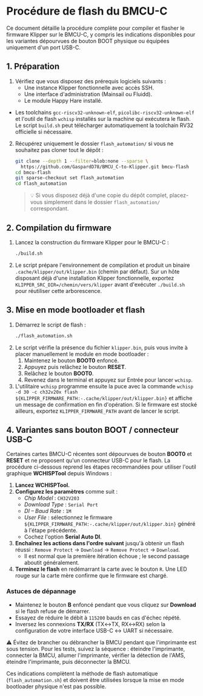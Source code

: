 # Procédure de flash du BMCU-C

Ce document détaille la procédure complète pour compiler et flasher le firmware Klipper sur le BMCU-C, y compris les indications disponibles pour les variantes dépourvues de bouton BOOT physique ou équipées uniquement d'un port USB-C.

## 1. Préparation

1. Vérifiez que vous disposez des prérequis logiciels suivants :
   - Une instance Klipper fonctionnelle avec accès SSH.
   - Une interface d'administration (Mainsail ou Fluidd).
   - Le module Happy Hare installé.
  - Les toolchains `gcc-riscv32-unknown-elf`, `picolibc-riscv32-unknown-elf` et l'outil de flash `wchisp` installés sur la machine qui exécutera le flash. Le script `build.sh` peut télécharger automatiquement la toolchain RV32 officielle si nécessaire.
2. Récupérez uniquement le dossier `flash_automation/` si vous ne souhaitez pas cloner tout le dépôt :

   ```bash
   git clone --depth 1 --filter=blob:none --sparse \
     https://github.com/GaspardD78/BMCU_C-to-Klipper.git bmcu-flash
   cd bmcu-flash
   git sparse-checkout set flash_automation
   cd flash_automation
   ```

   > 💡 Si vous disposez déjà d'une copie du dépôt complet, placez-vous simplement dans le dossier `flash_automation/` correspondant.

## 2. Compilation du firmware

1. Lancez la construction du firmware Klipper pour le BMCU-C :
   ```bash
   ./build.sh
   ```
2. Le script prépare l'environnement de compilation et produit un binaire `.cache/klipper/out/klipper.bin` (chemin par défaut). Sur un hôte disposant déjà d'une installation Klipper fonctionnelle, exportez `KLIPPER_SRC_DIR=/chemin/vers/klipper` avant d'exécuter `./build.sh` pour réutiliser cette arborescence.

## 3. Mise en mode bootloader et flash

1. Démarrez le script de flash :
   ```bash
   ./flash_automation.sh
   ```
2. Le script vérifie la présence du fichier `klipper.bin`, puis vous invite à placer manuellement le module en mode bootloader :
   1. Maintenez le bouton **BOOT0** enfoncé.
   2. Appuyez puis relâchez le bouton **RESET**.
   3. Relâchez le bouton **BOOT0**.
   4. Revenez dans le terminal et appuyez sur Entrée pour lancer `wchisp`.
3. L'utilitaire `wchisp` programme ensuite la puce avec la commande `wchisp -d 30 -c ch32v20x flash ${KLIPPER_FIRMWARE_PATH:-.cache/klipper/out/klipper.bin}` et affiche un message de confirmation en fin d'opération. Si le firmware est stocké ailleurs, exportez `KLIPPER_FIRMWARE_PATH` avant de lancer le script.

## 4. Variantes sans bouton BOOT / connecteur USB-C

Certaines cartes BMCU-C récentes sont dépourvues de bouton **BOOT0** et **RESET** et ne proposent qu'un connecteur USB-C pour le flash. La procédure ci-dessous reprend les étapes recommandées pour utiliser l'outil graphique **WCHISPTool** depuis Windows :

1. **Lancez WCHISPTool.**
2. **Configurez les paramètres** comme suit :
   - *Chip Model* : `CH32V203`
   - *Download Type* : `Serial Port`
   - *DI – Baud Rate* : `1M`
   - *User File* : sélectionnez le firmware `${KLIPPER_FIRMWARE_PATH:-.cache/klipper/out/klipper.bin}` généré à l'étape précédente.
   - Cochez l'option **Serial Auto DI**.
3. **Enchaînez les actions dans l'ordre suivant** jusqu'à obtenir un flash réussi : `Remove Protect` → `Download` → `Remove Protect` → `Download`.
   - Il est normal que la première itération échoue ; le second passage aboutit généralement.
4. **Terminez le flash** en redémarrant la carte avec le bouton `R`. Une LED rouge sur la carte mère confirme que le firmware est chargé.

### Astuces de dépannage

- Maintenez le bouton **B** enfoncé pendant que vous cliquez sur **Download** si le flash refuse de démarrer.
- Essayez de réduire le débit à `115200` bauds en cas d'échec répété.
- Inversez les connexions **TX/RX** (TX↔TX, RX↔RX) selon la configuration de votre interface USB-C ↔ UART si nécessaire.

⚠️ Évitez de brancher ou débrancher la BMCU pendant que l'imprimante est sous tension. Pour les tests, suivez la séquence : éteindre l'imprimante, connecter la BMCU, allumer l'imprimante, vérifier la détection de l'AMS, éteindre l'imprimante, puis déconnecter la BMCU.

Ces indications complètent la méthode de flash automatique (`flash_automation.sh`) et doivent être utilisées lorsque la mise en mode bootloader physique n'est pas possible.
